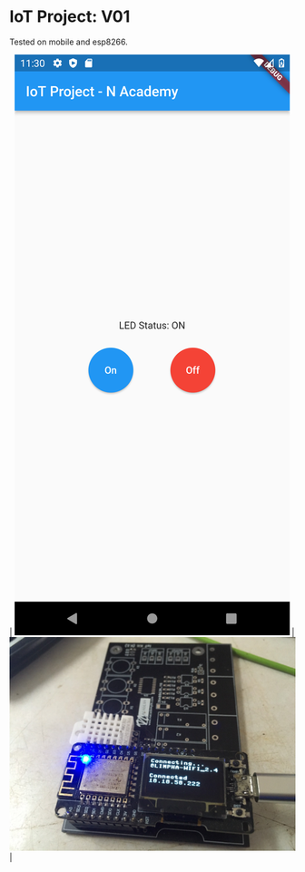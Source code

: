 # IoT Project: V01

Tested on mobile and esp8266.

| ![Test Image 1](screenshot/sc01.png) | ![Test Image 2](screenshot/sc02.jpg) |